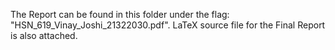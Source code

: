 The Report can be found in this folder under the flag: "HSN_619_Vinay_Joshi_21322030.pdf". LaTeX source file for the Final Report is also attached.
